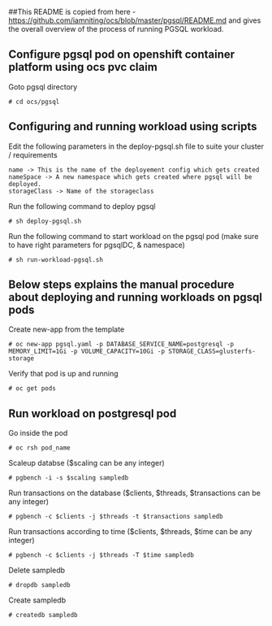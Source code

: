 ##This README is copied from here - https://github.com/iamniting/ocs/blob/master/pgsql/README.md and gives the overall overview of the process of running PGSQL workload.

## Configure pgsql pod on openshift container platform using ocs pvc claim

Goto pgsql directory
```
# cd ocs/pgsql
```

## Configuring and running workload using scripts

Edit the following parameters in the deploy-pgsql.sh file to suite your cluster / requirements
```
name -> This is the name of the deployement config which gets created
nameSpace -> A new namespace which gets created where pgsql will be deployed.
storageClass -> Name of the storageclass 
```

Run the following command to deploy pgsql
```
# sh deploy-pgsql.sh
```

Run the following command to start workload on the pgsql pod (make sure to have right parameters for pgsqlDC, & namespace)
```
# sh run-workload-pgsql.sh
```

## Below steps explains the manual procedure about deploying and running workloads on pgsql pods

Create new-app from the template
```
# oc new-app pgsql.yaml -p DATABASE_SERVICE_NAME=postgresql -p MEMORY_LIMIT=1Gi -p VOLUME_CAPACITY=10Gi -p STORAGE_CLASS=glusterfs-storage
```

Verify that pod is up and running
```
# oc get pods
```

## Run workload on postgresql pod

Go inside the pod
```
# oc rsh pod_name
```

Scaleup databse ($scaling can be any integer)
```
# pgbench -i -s $scaling sampledb
```

Run transactions on the database ($clients, $threads, $transactions can be any integer)
```
# pgbench -c $clients -j $threads -t $transactions sampledb
```

Run transactions according to time ($clients, $threads, $time can be any integer)
```
# pgbench -c $clients -j $threads -T $time sampledb
```

Delete sampledb
```
# dropdb sampledb
```

Create sampledb
```
# createdb sampledb
```
